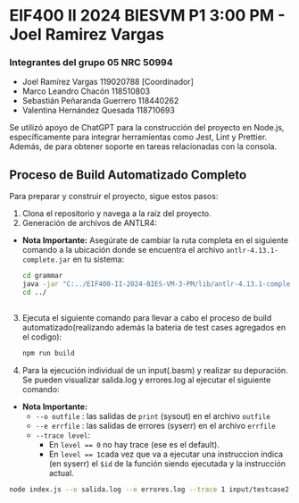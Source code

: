 # EIF400 II 2024 BIESVM P1 3:00 PM - Joel Ramirez Vargas
### Integrantes del grupo 05 NRC 50994
- Joel Ramírez Vargas 119020788 [Coordinador]
- Marco Leandro Chacón 118510803
- Sebastián Peñaranda Guerrero 118440262
- Valentina Hernández Quesada 118710693
  
Se utilizó apoyo de ChatGPT para la construcción del proyecto en Node.js, específicamente para integrar herramientas como Jest, Lint y Prettier. Además, de para obtener soporte en tareas relacionadas con la consola.
## Proceso de Build Automatizado Completo

Para preparar y construir el proyecto, sigue estos pasos:

1. Clona el repositorio y navega a la raíz del proyecto.
2. Generación de archivos de ANTLR4:
  - **Nota Importante:** Asegúrate de cambiar la ruta completa en el siguiente comando a la ubicación donde se encuentra el archivo `antlr-4.13.1-complete.jar` en tu sistema:
  
     ```bash
    cd grammar
    java -jar "C:../EIF400-II-2024-BIES-VM-3-PM/lib/antlr-4.13.1-complete.jar" -Dlanguage=JavaScript BIESVM.g4 -visitor
    cd ../
   
3. Ejecuta el siguiente comando para llevar a cabo el proceso de build automatizado(realizando además la bateria de test cases agregados en el codigo):

   ```bash
   npm run build

4. Para la ejecución individual de un input(.basm) y realizar su depuración. Se pueden visualizar salida.log y errores.log al ejecutar el siguiente comando:
  - **Nota Importante:**
    - `--o outfile` : las salidas de `print` (sysout) en el archivo `outfile`
    - `--e errfile` : las salidas de errores (syserr) en el archivo `errfile`
    - `--trace level`: 
      - En `level == 0`  no hay trace (ese es el default).
      - En `level == 1`cada vez que va a ejecutar una instruccion indica (en syserr) el `$id` de la función siendo ejecutada y la instrucción actual.
   ```bash
   node index.js --o salida.log --e errores.log --trace 1 input/testcase2.basm

